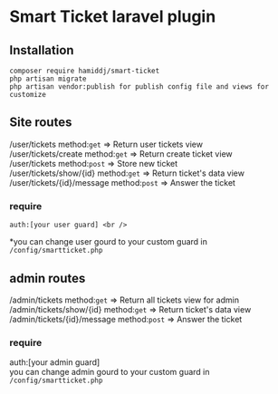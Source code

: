 # Smart Ticket laravel plugin

## Installation
  `composer require hamiddj/smart-ticket` <br />
  `php artisan migrate` <br />
  `php artisan vendor:publish for publish config file and views for customize` <br />

## Site routes
  /user/tickets  method:`get` => Return user tickets view<br />
  /user/tickets/create  method:`get` => Return create ticket view <br />
  /user/tickets  method:`post` => Store new ticket<br />
  /user/tickets/show/{id}  method:`get` => Return ticket's data view<br />
  /user/tickets/{id}/message  method:`post` => Answer the ticket<br />
### require 

    auth:[your user guard] <br />
    
  *you can change user gourd to your custom guard in `/config/smartticket.php` <br />
  
## admin routes
  /admin/tickets  method:`get` => Return all tickets view for admin<br />
  /admin/tickets/show/{id}  method:`get` => Return ticket's data view<br />
  /admin/tickets/{id}/message  method:`post` => Answer the ticket<br />
### require 

   auth:[your admin guard] <br />
  you can change admin gourd to your custom guard in `/config/smartticket.php` <br />
  
  
